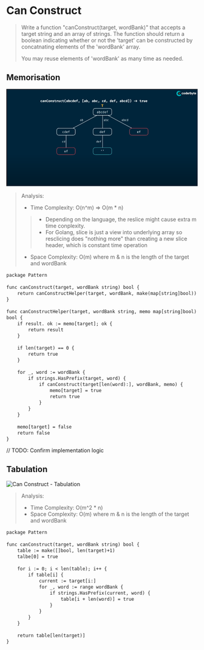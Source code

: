 # Can Construct
> Write a function "canConstruct(target, wordBank)" that accepts a target string and an array of strings.
> The function should return a boolean indicating whether or not the 'target' can be constructed by concatnating elements of the 'wordBank' array.
> 
> You may reuse elements of 'wordBank' as many time as needed.

## Memorisation
![Can Construct - Memorisation](../pics/canConstruct-Memorisation.png)
> Analysis:
> - Time Complexity: O(n^m) => O(m * n)
> > + Depending on the language, the reslice might cause extra m time conplexity.
> > + For Golang, slice is just a view into underlying array so resclicing does "nothing more" than creating a new slice header, which is constant time operation
> - Space Complexity: O(m)
> where m & n is the length of the target and wordBank
```Golang
package Pattern

func canConstruct(target, wordBank string) bool {
    return canConstructHelper(target, wordBank, make(map[string]bool))
}

func canConstructHelper(target, wordBank string, memo map[string]bool) bool {
    if result. ok := memo[target]; ok {
        return result
    }
    
    if len(target) == 0 {
        return true
    }

    for _, word := wordBank {
        if strings.HasPrefix(target, word) {
            if canConstruct(target[len(word):], wordBank, memo) {
                memo[target] = true
                return true
            }
        }
    }

    memo[target] = false
    return false
}
```

// TODO: Confirm implementation logic
## Tabulation
![Can Construct - Tabulation](../pics/canConstruct-Tabulation.png)
> Analysis:
> - Time Complexity: O(m^2 * n)
> - Space Complexity: O(m)
> where m & n is the length of the target and wordBank
```Golang
package Pattern

func canConstruct(target, wordBank string) bool {
    table := make([]bool, len(target)+1)
    talbe[0] = true

    for i := 0; i < len(table); i++ {
        if table[i] {
            current := target[i:]
            for _, word := range wordBank {
                if strings.HasPrefix(current, word) {
                    table[i + len(word)] = true
                }
            }
        }
    }

    return table[len(target)]
}
```
